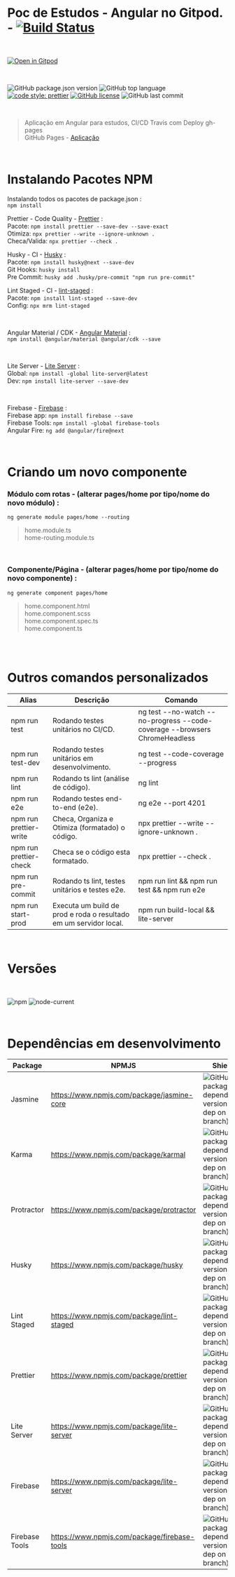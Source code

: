 # Poc de Estudos - Angular no Gitpod. - [![Build Status][travis-img]][travis-url]

<br>

[![Open in Gitpod][open-gitpod-img]][open-gitpod-url]

<br>

![GitHub package.json version][version-img]
![GitHub top language][language-img]
[![code style: prettier][prettier-style-img]][prettier-style-url]
[![GitHub license][license-img]][license-url]
![GitHub last commit][commit-img]

<br>

> Aplicação em Angular para estudos, CI/CD Travis com Deploy gh-pages<br>
> GitHub Pages - [Aplicação](https://martins86.github.io/poc-estudos-angular-gitpod/home)

<br>

# Instalando Pacotes NPM

Instalando todos os pacotes de package.json :<br>
`npm install`

Prettier - Code Quality - [Prettier](https://prettier.io/) :<br>
Pacote: `npm install prettier --save-dev --save-exact` <br>
Otimiza: `npx prettier --write --ignore-unknown .` <br>
Checa/Valida: `npx prettier --check .` <br>

Husky - CI - [Husky](https://typicode.github.io/husky/#/) :<br>
Pacote: `npm install husky@next --save-dev` <br>
Git Hooks: `husky install` <br>
Pre Commit: `husky add .husky/pre-commit "npm run pre-commit"` <br>

Lint Staged - CI - [lint-staged](https://github.com/okonet/lint-staged#readme) :<br>
Pacote: `npm install lint-staged --save-dev` <br>
Config: `npx mrm lint-staged` <br>

<br>

Angular Material / CDK - [Angular Material](https://material.angular.io/) :<br>
`npm install @angular/material @angular/cdk --save`

<br>

Lite Server - [Lite Server](https://github.com/johnpapa/lite-server) :<br>
Global: `npm install -global lite-server@latest` <br>
Dev: `npm install lite-server --save-dev` <br>

<br>

Firebase - [Firebase](https://firebase.google.com/) :<br>
Firebase app: `npm install firebase --save` <br>
Firebase Tools: `npm install -global firebase-tools` <br>
Angular Fire: `ng add @angular/fire@next` <br>

<br>

# Criando um novo componente

### Módulo com rotas - (alterar pages/home por tipo/nome do novo módulo) :<br>

`ng generate module pages/home --routing`<br>

> home.module.ts<br>
> home-routing.module.ts

<br>

### Componente/Página - (alterar pages/home por tipo/nome do novo componente) :<br>

`ng generate component pages/home`<br>

> home.component.html<br>
> home.component.scss<br>
> home.component.spec.ts<br>
> home.component.ts

<br>

<br>

# Outros comandos personalizados

| Alias                  | Descrição                                                         | Comando                                                                    |
| ---------------------- | ----------------------------------------------------------------- | -------------------------------------------------------------------------- |
| npm run test           | Rodando testes unitários no CI/CD.                                | ng test --no-watch --no-progress --code-coverage --browsers ChromeHeadless |
| npm run test-dev       | Rodando testes unitários em desenvolvimento.                      | ng test --code-coverage --progress                                         |
| npm run lint           | Rodando ts lint (análise de código).                              | ng lint                                                                    |
| npm run e2e            | Rodando testes end-to-end (e2e).                                  | ng e2e --port 4201                                                         |
| npm run prettier-write | Checa, Organiza e Otimiza (formatado) o código.                   | npx prettier --write --ignore-unknown .                                    |
| npm run prettier-check | Checa se o código esta formatado.                                 | npx prettier --check .                                                     |
| npm run pre-commit     | Rodando ts lint, testes unitários e testes e2e.                   | npm run lint && npm run test && npm run e2e                                |
| npm run start-prod     | Executa um build de prod e roda o resultado em um servidor local. | npm run build-local && lite-server                                         |

<br>

# Versões

<br>

![npm][npm-img] ![node-current][node-current-img]

<br>

# Dependências em desenvolvimento

| Package        | NPMJS                                        | Shields                                                                           |
| -------------- | -------------------------------------------- | --------------------------------------------------------------------------------- |
| Jasmine        | https://www.npmjs.com/package/jasmine-core   | ![GitHub package.json dependency version (dev dep on branch)][jasmine-core-img]   |
| Karma          | https://www.npmjs.com/package/karmal         | ![GitHub package.json dependency version (dev dep on branch)][karma-img]          |
| Protractor     | https://www.npmjs.com/package/protractor     | ![GitHub package.json dependency version (dev dep on branch)][protractor-img]     |
| Husky          | https://www.npmjs.com/package/husky          | ![GitHub package.json dependency version (dev dep on branch)][husky-img]          |
| Lint Staged    | https://www.npmjs.com/package/lint-staged    | ![GitHub package.json dependency version (dev dep on branch)][lint-staged-img]    |
| Prettier       | https://www.npmjs.com/package/prettier       | ![GitHub package.json dependency version (dev dep on branch)][prettier-img]       |
| Lite Server    | https://www.npmjs.com/package/lite-server    | ![GitHub package.json dependency version (dev dep on branch)][lite-server-img]    |
| Firebase       | https://www.npmjs.com/package/lite-server    | ![GitHub package.json dependency version (dev dep on branch)][firebase-img]       |
| Firebase Tools | https://www.npmjs.com/package/firebase-tools | ![GitHub package.json dependency version (dev dep on branch)][firebase-tools-img] |

<!-- Markdown link & images -->

[open-gitpod-img]: https://gitpod.io/button/open-in-gitpod.svg
[open-gitpod-url]: https://www.gitpod.io/#https://github.com/martins86/poc-estudos-angular-gitpod
[version-img]: https://img.shields.io/github/package-json/v/martins86/poc-estudos-angular-gitpod
[language-img]: https://img.shields.io/github/languages/top/martins86/poc-estudos-angular-gitpod
[prettier-style-img]: https://img.shields.io/badge/code_style-prettier-ff69b4.svg?style=flat-square
[prettier-style-url]: https://github.com/prettier/prettier
[license-img]: https://img.shields.io/github/license/martins86/poc-estudos-angular-gitpod
[license-url]: https://github.com/martins86/poc-estudos-angular-gitpod/blob/main/LICENSE
[travis-img]: https://travis-ci.com/martins86/poc-estudos-angular-gitpod.svg?branch=master
[travis-url]: https://travis-ci.com/martins86/poc-estudos-angular-gitpod
[commit-img]: https://img.shields.io/github/last-commit/martins86/poc-estudos-angular-gitpod
[npm-img]: https://img.shields.io/npm/v/npm
[node-current-img]: https://img.shields.io/node/v/latest-version
[jasmine-core-img]: https://img.shields.io/github/package-json/dependency-version/martins86/poc-estudos-angular-gitpod/dev/jasmine-core
[karma-img]: https://img.shields.io/github/package-json/dependency-version/martins86/poc-estudos-angular-gitpod/dev/karma
[protractor-img]: https://img.shields.io/github/package-json/dependency-version/martins86/poc-estudos-angular-gitpod/dev/protractor
[husky-img]: https://img.shields.io/github/package-json/dependency-version/martins86/poc-estudos-angular-gitpod/dev/husky
[lint-staged-img]: https://img.shields.io/github/package-json/dependency-version/martins86/poc-estudos-angular-gitpod/dev/lint-staged
[prettier-img]: https://img.shields.io/github/package-json/dependency-version/martins86/poc-estudos-angular-gitpod/dev/prettier
[lite-server-img]: https://img.shields.io/github/package-json/dependency-version/martins86/poc-estudos-angular-gitpod/dev/lite-server
[firebase-img]: https://img.shields.io/github/package-json/dependency-version/martins86/poc-estudos-angular-gitpod/dev/firebase
[firebase-tools-img]: https://img.shields.io/github/package-json/dependency-version/martins86/poc-estudos-angular-gitpod/dev/firebase-tools
